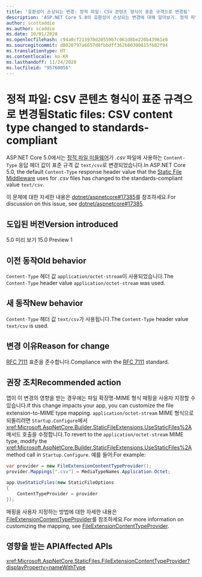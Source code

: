 ```yaml
---
title: '호환성이 손상되는 변경: 정적 파일: CSV 콘텐츠 형식이 표준 규격으로 변경됨'
description: 'ASP.NET Core 5.0의 호환성이 손상되는 변경에 대해 알아보기. 정적 파일: CSV 콘텐츠 형식이 표준 규격으로 변경됨'
author: scottaddie
ms.author: scaddie
ms.date: 10/01/2020
ms.openlocfilehash: c94a0cf213970d20559b7c061d8be220b43961e0
ms.sourcegitcommit: d8020797a6657d0fbbdff362b80300815f682f94
ms.translationtype: HT
ms.contentlocale: ko-KR
ms.lasthandoff: 11/24/2020
ms.locfileid: "95760056"
---
```

# <a name="static-files-csv-content-type-changed-to-standards-compliant"></a><span data-ttu-id="01c91-103">정적 파일: CSV 콘텐츠 형식이 표준 규격으로 변경됨</span><span class="sxs-lookup"><span data-stu-id="01c91-103">Static files: CSV content type changed to standards-compliant</span></span>

<span data-ttu-id="01c91-104">ASP.NET Core 5.0에서는 [정적 파일 미들웨어](/aspnet/core/fundamentals/static-files)가 *.csv* 파일에 사용하는 `Content-Type` 응답 헤더 값이 표준 규격 값 `text/csv`로 변경되었습니다.</span><span class="sxs-lookup"><span data-stu-id="01c91-104">In ASP.NET Core 5.0, the default `Content-Type` response header value that the [Static File Middleware](/aspnet/core/fundamentals/static-files) uses for *.csv* files has changed to the standards-compliant value `text/csv`.</span></span>

<span data-ttu-id="01c91-105">이 문제에 대한 자세한 내용은 [dotnet/aspnetcore#17385](https://github.com/dotnet/AspNetCore/issues/17385)를 참조하세요.</span><span class="sxs-lookup"><span data-stu-id="01c91-105">For discussion on this issue, see [dotnet/aspnetcore#17385](https://github.com/dotnet/AspNetCore/issues/17385).</span></span>

## <a name="version-introduced"></a><span data-ttu-id="01c91-106">도입된 버전</span><span class="sxs-lookup"><span data-stu-id="01c91-106">Version introduced</span></span>

<span data-ttu-id="01c91-107">5.0 미리 보기 1</span><span class="sxs-lookup"><span data-stu-id="01c91-107">5.0 Preview 1</span></span>

## <a name="old-behavior"></a><span data-ttu-id="01c91-108">이전 동작</span><span class="sxs-lookup"><span data-stu-id="01c91-108">Old behavior</span></span>

<span data-ttu-id="01c91-109">`Content-Type` 헤더 값 `application/octet-stream`이 사용되었습니다.</span><span class="sxs-lookup"><span data-stu-id="01c91-109">The `Content-Type` header value `application/octet-stream` was used.</span></span>

## <a name="new-behavior"></a><span data-ttu-id="01c91-110">새 동작</span><span class="sxs-lookup"><span data-stu-id="01c91-110">New behavior</span></span>

<span data-ttu-id="01c91-111">`Content-Type` 헤더 값 `text/csv`가 사용됩니다.</span><span class="sxs-lookup"><span data-stu-id="01c91-111">The `Content-Type` header value `text/csv` is used.</span></span>

## <a name="reason-for-change"></a><span data-ttu-id="01c91-112">변경 이유</span><span class="sxs-lookup"><span data-stu-id="01c91-112">Reason for change</span></span>

<span data-ttu-id="01c91-113">[RFC 7111](https://tools.ietf.org/html/rfc7111#section-5.1) 표준을 준수합니다.</span><span class="sxs-lookup"><span data-stu-id="01c91-113">Compliance with the [RFC 7111](https://tools.ietf.org/html/rfc7111#section-5.1) standard.</span></span>

## <a name="recommended-action"></a><span data-ttu-id="01c91-114">권장 조치</span><span class="sxs-lookup"><span data-stu-id="01c91-114">Recommended action</span></span>

<span data-ttu-id="01c91-115">앱이 이 변경의 영향을 받는 경우에는 파일 확장명-MIME 형식 매핑을 사용자 지정할 수 있습니다.</span><span class="sxs-lookup"><span data-stu-id="01c91-115">If this change impacts your app, you can customize the file extension-to-MIME type mapping.</span></span> <span data-ttu-id="01c91-116">`application/octet-stream` MIME 형식으로 되돌리려면 `Startup.Configure`에서 <xref:Microsoft.AspNetCore.Builder.StaticFileExtensions.UseStaticFiles%2A> 메서드 호출을 수정합니다.</span><span class="sxs-lookup"><span data-stu-id="01c91-116">To revert to the `application/octet-stream` MIME type, modify the <xref:Microsoft.AspNetCore.Builder.StaticFileExtensions.UseStaticFiles%2A> method call in `Startup.Configure`.</span></span> <span data-ttu-id="01c91-117">예를 들어:</span><span class="sxs-lookup"><span data-stu-id="01c91-117">For example:</span></span>

```csharp
var provider = new FileExtensionContentTypeProvider();
provider.Mappings[".csv"] = MediaTypeNames.Application.Octet;

app.UseStaticFiles(new StaticFileOptions
{
    ContentTypeProvider = provider
});
```

<span data-ttu-id="01c91-118">매핑을 사용자 지정하는 방법에 대한 자세한 내용은 [FileExtensionContentTypeProvider](/aspnet/core/fundamentals/static-files#fileextensioncontenttypeprovider)를 참조하세요.</span><span class="sxs-lookup"><span data-stu-id="01c91-118">For more information on customizing the mapping, see [FileExtensionContentTypeProvider](/aspnet/core/fundamentals/static-files#fileextensioncontenttypeprovider).</span></span>

## <a name="affected-apis"></a><span data-ttu-id="01c91-119">영향을 받는 API</span><span class="sxs-lookup"><span data-stu-id="01c91-119">Affected APIs</span></span>

<xref:Microsoft.AspNetCore.StaticFiles.FileExtensionContentTypeProvider?displayProperty=nameWithType>

<!--

### Category

ASP.NET Core

### Affected APIs

`T:Microsoft.AspNetCore.StaticFiles.FileExtensionContentTypeProvider`

-->
